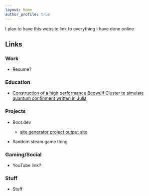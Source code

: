 ```yaml
---
layout: home
author_profile: true
---
```


I plan to have this website link to everything I have done online

## Links

### Work

- Resume?

### Education

- [Construction of a high performance Beowulf Cluster to simulate quantum confinment written in Julia](Julia_Beowulf)

### Projects

- Boot.dev

    - [site generator project output site](site-generator)

- Random steam game thing

### Gaming/Social

- YouTube link?

### Stuff

- Stuff